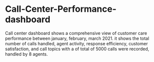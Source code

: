 # Call-Center-Performance-dashboard
Call center dashboard shows a comprehensive view of customer care performance between january, february, march 2021. it shows  the total number of calls handled, agent activity, response efficiency, customer satisfaction, and call topics with a of total of 5000 calls were recorded, handled by 8 agents. 
